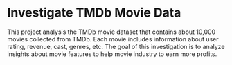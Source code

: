 # Investigate TMDb Movie Data

This project analysis the TMDb movie dataset that contains about 10,000 movies collected from TMDb. Each movie includes information about user rating, revenue, cast, genres, etc. The goal of this investigation is to analyze insights about movie features to help movie industry to earn more profits.
